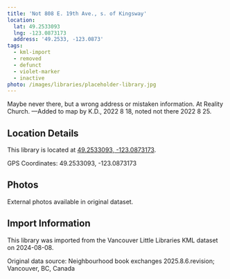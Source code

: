 ```yaml
---
title: 'Not 808 E. 19th Ave., s. of Kingsway'
location:
  lat: 49.2533093
  lng: -123.0873173
  address: '49.2533, -123.0873'
tags:
  - kml-import
  - removed
  - defunct
  - violet-marker
  - inactive
photo: /images/libraries/placeholder-library.jpg
---
```

Maybe never there, but a wrong address or mistaken information.
At Reality Church.
—Added to map by K.D., 2022 8 18, 
noted not there 2022 8 25.  

## Location Details

This library is located at [49.2533093, -123.0873173](https://www.google.com/maps?q=49.2533093,-123.0873173).

GPS Coordinates: 49.2533093, -123.0873173

## Photos

External photos available in original dataset.

## Import Information

This library was imported from the Vancouver Little Libraries KML dataset on 2024-08-08.

Original data source: Neighbourhood book exchanges 2025.8.6.revision; Vancouver, BC, Canada
